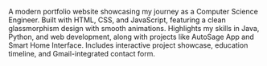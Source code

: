 A modern portfolio website showcasing my journey as a Computer Science Engineer. Built with HTML, CSS, and JavaScript, featuring a clean glassmorphism design with smooth animations. Highlights my skills in Java, Python, and web development, along with projects like AutoSage App and Smart Home Interface. Includes interactive project showcase, education timeline, and Gmail-integrated contact form.
